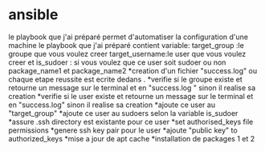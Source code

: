 # ansible
le playbook que j'ai préparé  permet d'automatiser la configuration d'une machine
le playbook que j'ai préparé  contient  variable:
target_group :le groupe que vous voulez creer 
target_username:le user que vous voulez creer 
et is_sudoer : si vous voulez que ce user soit sudoer ou non 
package_name1 et package_name2
*creation d'un fichier "success.log" ou chaque etape reussite est ecrite dedans .
*verifie si le groupe existe et retourne un message sur le terminal et en "success.log "
sinon il realise sa creation 
*verifie si le user existe et retourne un message sur le terminal et en "success.log" 
sinon il realise sa creation
*ajoute ce user au "target_group"
*ajoute ce user au sudoers selon la variable is_sudoer 
*assure .ssh directory est existante pour ce user 
*set authorised_keys file permissions 
*genere ssh key pair pour le user 
*ajoute "public key" to authorized_keys 
*mise a jour de apt cache 
*installation de packages 1 et 2
